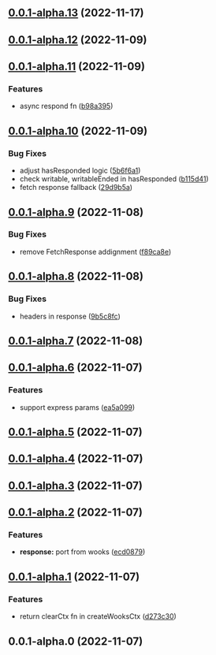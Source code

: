 ## [0.0.1-alpha.13](https://github.com/wooksjs/composables/compare/v0.0.1-alpha.12...v0.0.1-alpha.13) (2022-11-17)



## [0.0.1-alpha.12](https://github.com/wooksjs/composables/compare/v0.0.1-alpha.11...v0.0.1-alpha.12) (2022-11-09)



## [0.0.1-alpha.11](https://github.com/wooksjs/composables/compare/v0.0.1-alpha.10...v0.0.1-alpha.11) (2022-11-09)


### Features

* async respond fn ([b98a395](https://github.com/wooksjs/composables/commit/b98a3957c060b8825b843d13854c22a8e34d0154))



## [0.0.1-alpha.10](https://github.com/wooksjs/composables/compare/v0.0.1-alpha.9...v0.0.1-alpha.10) (2022-11-09)


### Bug Fixes

* adjust hasResponded logic ([5b6f6a1](https://github.com/wooksjs/composables/commit/5b6f6a1d781a738ee23adcdd491560bf46e3696a))
* check writable, writableEnded in hasResponded ([b115d41](https://github.com/wooksjs/composables/commit/b115d41cd69c6c38c9b7499d6c32b07e08f9e388))
* fetch response fallback ([29d9b5a](https://github.com/wooksjs/composables/commit/29d9b5a16810e0c919227eb4f0f1108bef9d370f))



## [0.0.1-alpha.9](https://github.com/wooksjs/composables/compare/v0.0.1-alpha.8...v0.0.1-alpha.9) (2022-11-08)


### Bug Fixes

* remove FetchResponse addignment ([f89ca8e](https://github.com/wooksjs/composables/commit/f89ca8e8c9d36d973b33c625e84ba0b7831903a8))



## [0.0.1-alpha.8](https://github.com/wooksjs/composables/compare/v0.0.1-alpha.7...v0.0.1-alpha.8) (2022-11-08)


### Bug Fixes

* headers in response ([9b5c8fc](https://github.com/wooksjs/composables/commit/9b5c8fc08ffb497531388fba24adbbcf0bf9bd97))



## [0.0.1-alpha.7](https://github.com/wooksjs/composables/compare/v0.0.1-alpha.6...v0.0.1-alpha.7) (2022-11-08)



## [0.0.1-alpha.6](https://github.com/wooksjs/composables/compare/v0.0.1-alpha.5...v0.0.1-alpha.6) (2022-11-07)


### Features

* support express params ([ea5a099](https://github.com/wooksjs/composables/commit/ea5a099c2bf7d96c1da0f012068682aaa2f7852c))



## [0.0.1-alpha.5](https://github.com/wooksjs/composables/compare/v0.0.1-alpha.4...v0.0.1-alpha.5) (2022-11-07)



## [0.0.1-alpha.4](https://github.com/wooksjs/composables/compare/v0.0.1-alpha.3...v0.0.1-alpha.4) (2022-11-07)



## [0.0.1-alpha.3](https://github.com/wooksjs/composables/compare/v0.0.1-alpha.2...v0.0.1-alpha.3) (2022-11-07)



## [0.0.1-alpha.2](https://github.com/wooksjs/composables/compare/v0.0.1-alpha.1...v0.0.1-alpha.2) (2022-11-07)


### Features

* **response:** port from wooks ([ecd0879](https://github.com/wooksjs/composables/commit/ecd0879486034d76b6224f89923860ff20c713e5))



## [0.0.1-alpha.1](https://github.com/wooksjs/composables/compare/v0.0.1-alpha.0...v0.0.1-alpha.1) (2022-11-07)


### Features

* return clearCtx fn in createWooksCtx ([d273c30](https://github.com/wooksjs/composables/commit/d273c309161e23006b211608d7639c15418e3cad))



## 0.0.1-alpha.0 (2022-11-07)



